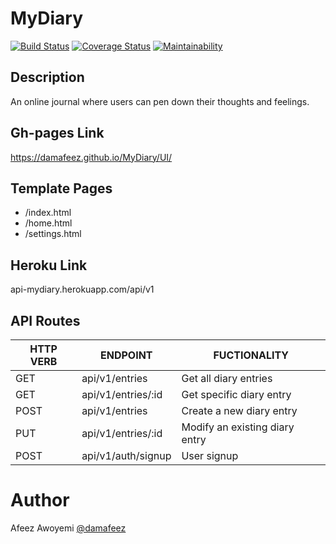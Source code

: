 # MyDiary
[![Build Status](https://travis-ci.com/damafeez/MyDiary.svg?branch=develop)](https://travis-ci.com/damafeez/MyDiary)
[![Coverage Status](https://coveralls.io/repos/github/damafeez/MyDiary/badge.svg?branch=develop)](https://coveralls.io/github/damafeez/MyDiary?branch=develop)
[![Maintainability](https://api.codeclimate.com/v1/badges/aa55a2992676ca1cd8fc/maintainability)](https://codeclimate.com/github/damafeez/MyDiary/maintainability)

## Description
An online journal where users can pen down their thoughts and feelings.

## Gh-pages Link
https://damafeez.github.io/MyDiary/UI/

## Template Pages
- /index.html
- /home.html
- /settings.html

## Heroku Link
api-mydiary.herokuapp.com/api/v1

## API Routes
|   HTTP VERB   | ENDPOINT                  | FUCTIONALITY                                          |
| ------------- | --------------------------| ----------------------------------------------------- |
| GET           | api/v1/entries            | Get all diary entries                                 |
| GET           | api/v1/entries/:id        | Get specific diary entry                            |
| POST          | api/v1/entries            | Create a new diary entry                              |
| PUT           | api/v1/entries/:id        | Modify an existing diary entry                        |
| POST          | api/v1/auth/signup        | User signup                        |

# Author
Afeez Awoyemi [@damafeez](http://github.com/damafeez)